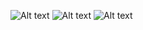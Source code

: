 ![Alt text](/tasks/medium/12_integer_to_roman/1.png?raw=true "12. Integer to Roman")
![Alt text](/tasks/medium/12_integer_to_roman/2.png?raw=true "12. Integer to Roman")
![Alt text](/tasks/medium/12_integer_to_roman/3.png?raw=true "12. Integer to Roman")